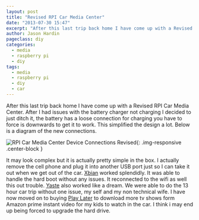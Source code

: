 ```yaml
---
layout: post
title: "Revised RPI Car Media Center"
date: "2013-07-30 15:47"
excerpt: "After this last trip back home I have come up with a Revised RPI Car Media Center. After I had issues with the battery charger not charging I decided to just ditch it, the battery has a loose connection for charging you have to force is downwards to get it to work. This simplified the design a lot. Below is a diagram of the new connections."
author: Jason Hardin
pageclass: diy
categories:
  - media
  - raspberry pi
  - diy
tags:
  - media
  - raspberry pi
  - diy
  - car
---
```

After this last trip back home I have come up with a Revised RPI Car Media Center. After I had issues with the battery charger not charging I decided to just ditch it, the battery has a loose connection for charging you have to force is downwards to get it to work. This simplified the design a lot. Below is a diagram of the new connections.

![RPI Car Media Center Device Connections Revised]({{site.url}}/media/diy/RPI-Car-Media-Center-Device-Connections-Revised.svg){: .img-responsive  .center-block }

It may look complex but it is actually pretty simple in the box. I actually remove the cell phone and plug it into another USB port just so I can take it out when we get out of the car. [Xbian](http://www.xbian.org/) worked splendidly. It was able to handle the hard boot without any issues. It reconnected to the wifi as well this out trouble. [Yaste](https://play.google.com/store/apps/details?id=org.leetzone.android.yatsewidgetfree&hl=en) also worked like a dream. We were able to do the 13 hour car trip without one issue, my self and my non technical wife. I have now moved on to buying [Play Later](http://www.playlater.tv/) to download more tv shows form Amazon prime instant video for my kids to watch in the car. I think i may end up being forced to upgrade the hard drive.
